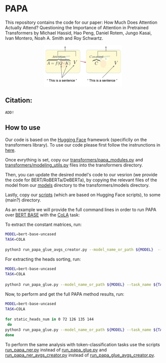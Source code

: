 # PAPA
This repository contains the code for our paper: How Much Does Attention Actually Attend? Questioning the Importance of Attention in Pretrained Transformers by Michael Hassid, Hao Peng, Daniel Rotem, Jungo Kasai, Ivan Montero, Noah A. Smith and Roy Schwartz.

<p align="center">
  <img src="github/teaser_1.jpg" width="50%" height="50%">
</p>

## Citation:
```
ADD!
```

## How to use

Our code is based on the [Hugging Face](https://github.com/huggingface) framework (specificlly on the transformers library).
To use our code please first follow the instrunctions in [here](https://huggingface.co/docs/transformers/installation#editable-install).

Once evrything is set, copy our [transformers/papa_modules.py](https://github.com/schwartz-lab-NLP/papa/blob/main/transformers/papa_modules.py
) and [transformers/modeling_utils.py](https://github.com/schwartz-lab-NLP/papa/blob/main/transformers/modeling_utils.py) files into the transformers directory.

Then, you can update the desired model's code to our vesrion (we provide the code for BERT/RoBERTa/DeBERTa), by copying the relevant files of the model from our [models](https://github.com/schwartz-lab-NLP/papa/tree/main/models) directory to the transformers/models directory.

Lastly, copy our [scripts](https://github.com/schwartz-lab-NLP/papa/tree/main/scripts) (which are based on Hugging Face scripts), to some (main?) directory.


As an example we will provide the full command lines in order to run PAPA over [BERT BASE](https://huggingface.co/bert-base-uncased) with the [CoLA](https://nyu-mll.github.io/CoLA/) task:

To extract the constant matrices, run:
```bash
MODEL=bert-base-uncased
TASK=COLA

python3 run_papa_glue_avgs_creator.py --model_name_or_path ${MODEL}  --task_name ${TASK}  --max_length 64    --per_device_train_batch_size 8   --output_dir <dir_to_save_constant_matrices> --cache_dir <your_cache_dir> --use_papa_preprocess true  --pad_to_max_length
```
For extracting the heads sorting, run:

```bash
MODEL=bert-base-uncased
TASK=COLA

python3 run_papa_glue.py --model_name_or_path ${MODEL} --task_name ${TASK} --do_eval --max_seq_length 64 --per_device_train_batch_size 16 --per_device_eval_batch_size 16 --output_dir <dir_to_save_sorted_heads> --cache_dir <your_cache_dir>  --do_train --num_train_epochs 15.0 --learning_rate 2e-5 --lr_scheduler_type constant --disable_tqdm true --evaluation_strategy epoch --save_strategy no --use_papa_preprocess --use_freeze_extract_pooler true --static_heads_dir <dir_saves_constant_matrices>  --save_total_limit 0 --sort_calculating True
```
Now, to perform and get the full PAPA method results, run:

```bash
MODEL=bert-base-uncased
TASK=COLA

for static_heads_num in 0 72 126 135 144
 do
python3 run_papa_glue.py --model_name_or_path ${MODEL} --task_name ${TASK} --do_eval --max_seq_length 64 --per_device_train_batch_size 16 --per_device_eval_batch_size 16 --output_dir <dir_to_save_results> --cache_dir <your_cache_dir> --do_train --num_train_epochs 15.0 --learning_rate 2e-5 --lr_scheduler_type constant --disable_tqdm true --evaluation_strategy epoch --save_strategy no --use_papa_preprocess --grad_for_classifier_only true --use_freeze_extract_pooler true --static_heads_dir <dir_saves_constant_matrices> --static_heads_num ${static_heads_num} --save_total_limit 0 --sorting_heads_dir <dir_saved_sorted_heads>
done
```

To perform the same analysis with token-classification tasks use the scripts [run_papa_ner.py](https://github.com/schwartz-lab-NLP/papa/blob/main/scripts/run_papa_ner.py) instead of [run_papa_glue.py](https://github.com/schwartz-lab-NLP/papa/blob/main/scripts/run_papa_glue.py) and [run_papa_ner_avgs_creator.py](https://github.com/schwartz-lab-NLP/papa/blob/main/scripts/run_papa_ner_avgs_creator.py) instead of [run_papa_glue_avgs_creator.py](https://github.com/schwartz-lab-NLP/papa/blob/main/scripts/run_papa_glue_avgs_creator.py).
